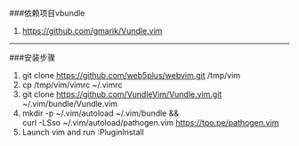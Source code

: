 ###依赖项目vbundle
1. https://github.com/gmarik/Vundle.vim

***************************

###安装步骤
1. git clone https://github.com/web5plus/webvim.git /tmp/vim
2. cp /tmp/vim/vimrc ~/.vimrc
3. git clone https://github.com/VundleVim/Vundle.vim.git ~/.vim/bundle/Vundle.vim
4. mkdir -p ~/.vim/autoload ~/.vim/bundle && \
curl -LSso ~/.vim/autoload/pathogen.vim https://tpo.pe/pathogen.vim
5. Launch vim and run :PluginInstall

